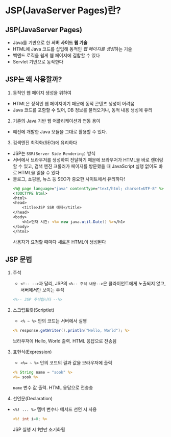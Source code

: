 # JSP(JavaServer Pages)란?

## JSP(JavaServer Pages)

- Java를 기반으로 한 **서버 사이드 웹 기술**
- HTML에 Java 코드를 삽입해 동적인 *웹 페이지를 생성*하는 기술
- 백엔드 로직을 쉽게 웹 페이지에 결합할 수 있다
- Servlet 기반으로 동작한다

## JSP는 왜 사용할까?

1. 동적인 웹 페이지 생성을 위하여

- HTML은 정적인 웹 페이지이기 때문에 동적 콘텐츠 생성이 어려움
- Java 코드를 포함할 수 있어, DB 정보를 불러오거나, 동적 내용 생성에 유리

2. 기존의 Java 기반 웹 어플리케이션과 연동 용이

- 예전에 개발한 Java 모듈을 그대로 활용할 수 있다.

3. 검색엔진 최적화(SEO)에 유리하다

- JSP는 `SSR(Server Side Rendering)` 방식
- 서버에서 브라우저를 생성하여 전달하기 때문에 브라우저가 HTML을 바로 렌더링할 수 있고, 검색 엔진 크롤러가 페이지를 방문했을 때 JavaScript 실행 없이도 바로 HTML을 읽을 수 있다
- 블로그, 쇼핑몰, 뉴스 등 SEO가 중요한 사이트에서 유리하다!
  ```jsp
  <%@ page language="java" contentType="text/html; charset=UTF-8" %>
  <!DOCTYPE html>
  <html>
  <head>
      <title>JSP SSR 예제</title>
  </head>
  <body>
      <h1>현재 시간: <%= new java.util.Date() %></h1>
  </body>
  </html>
  ```
  사용자가 요청할 때마다 새로운 HTML이 생성된다

## JSP 문법

1. 주석

   - `<!-- -->`과 달리, JSP의 `<%-- 주석 내용-->`은 클라이언트에게 노출되지 않고, 서버에서만 보이는 주석

   ```jsp
   <%-- JSP 주석입니다 --%>
   ```

2. 스크립트릿(Scriptlet)

   - `<% ~ %>` 안의 코드는 서버에서 실행

   ```jsp
   <% response.getWriter().println("Hello, World"); %>
   ```

   브라우저에 Hello, World 출력. HTML 응답으로 전송됨

3. 표현식(Expression)

   - `<%= ~ %>` 안의 코드의 결과 값을 브라우저에 출력

   ```jsp
   <% String name = "sook" %>
   <%= sook %>
   ```

   `name` 변수 값 출력. HTML 응답으로 전송송

4. 선언문(Declaration)

- `<%! ... %>` 멤버 변수나 메서드 선언 시 사용
  ```jsp
  <%! int i=0; %>
  ```
  JSP 실행 시 1번만 초기화됨
